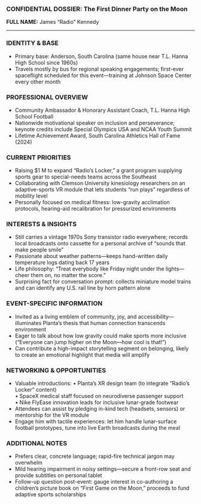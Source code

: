 ### CONFIDENTIAL DOSSIER: The First Dinner Party on the Moon

**FULL NAME:** James “Radio” Kennedy

---
### IDENTITY & BASE
- Primary base: Anderson, South Carolina (same house near T.L. Hanna High School since 1960s)
- Travels mostly by bus for regional speaking engagements; first-ever spaceflight scheduled for this event—training at Johnson Space Center every other month

### PROFESSIONAL OVERVIEW
- Community Ambassador & Honorary Assistant Coach, T.L. Hanna High School Football
- Nationwide motivational speaker on inclusion and perseverance; keynote credits include Special Olympics USA and NCAA Youth Summit
- Lifetime Achievement Award, South Carolina Athletics Hall of Fame (2024)

### CURRENT PRIORITIES
- Raising $1 M to expand “Radio’s Locker,” a grant program supplying sports gear to special-needs teams across the Southeast
- Collaborating with Clemson University kinesiology researchers on an adaptive-sports VR module that lets students “run plays” regardless of mobility level
- Personally focused on medical fitness: low-gravity acclimation protocols, hearing-aid recalibration for pressurized environments

### INTERESTS & INSIGHTS
- Still carries a vintage 1970s Sony transistor radio everywhere; records local broadcasts onto cassette for a personal archive of “sounds that make people smile”
- Passionate about weather patterns—keeps hand-written daily temperature logs dating back 17 years
- Life philosophy: “Treat everybody like Friday night under the lights—cheer them on, no matter the score.”
- Surprising fact for conversation prompt: collects miniature model trains and can identify any U.S. rail line by horn pattern alone

### EVENT-SPECIFIC INFORMATION
- Invited as a living emblem of community, joy, and accessibility—illuminates Planta’s thesis that human connection transcends environment
- Eager to talk about how low gravity could make sports more inclusive (“Everyone can jump higher on the Moon—how cool is that!”)
- Can contribute a high-impact storytelling segment on belonging, likely to create an emotional highlight that media will amplify

### NETWORKING & OPPORTUNITIES
- Valuable introductions: 
  • Planta’s XR design team (to integrate “Radio’s Locker” content)  
  • SpaceX medical staff focused on neurodiverse passenger support  
  • Nike FlyEase innovation leads for inclusive lunar-grade footwear
- Attendees can assist by pledging in-kind tech (headsets, sensors) or mentorship for the VR module
- Engage him with tactile experiences: let him handle lunar-surface football prototypes, tune into live Earth broadcasts during the meal

### ADDITIONAL NOTES
- Prefers clear, concrete language; rapid-fire technical jargon may overwhelm
- Mild hearing impairment in noisy settings—secure a front-row seat and provide subtitles on personal tablet
- Follow-up question post-event: gauge interest in co-authoring a children’s picture book on “First Game on the Moon,” proceeds to fund adaptive sports scholarships